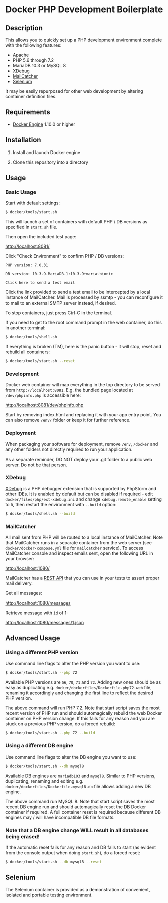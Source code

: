 # Docker PHP Development Boilerplate

## Description

This allows you to quickly set up a PHP development environment complete with the following features: 

* Apache
* PHP 5.6 through 7.2
* MariaDB 10.3 or MySQL 8
* [XDebug](https://xdebug.org/)
* [MailCatcher](https://mailcatcher.me/)
* [Selenium](https://www.seleniumhq.org/)

It may be easily repurposed for other web development by altering container definition files. 

## Requirements

* [Docker Engine](https://www.docker.com/get-started) 1.10.0 or higher

## Installation

1. Install and launch Docker engine

2. Clone this repository into a directory

## Usage

### Basic Usage

Start with default settings: 

```bash
$ docker/tools/start.sh 
```

This will launch a set of containers with default PHP / DB versions as specified in `start.sh` file. 

Then open the included test page: 

[http://localhost:8081/](http://localhost:8081/)

Click "Check Environment" to confirm PHP / DB versions: 

```
PHP version: 7.0.31

DB version: 10.3.9-MariaDB-1:10.3.9+maria~bionic

Click here to send a test email
```

Click the link provided to send a test email to be intercepted by a local instance of MailCatcher. Mail is 
processed by ssmtp - you can reconfigure it to mail to an external SMTP server instead, if desired.

To stop containers, just press Ctrl-C in the terminal.

If you need to get to the root command prompt in the web container, do this in another terminal: 

```bash
$ docker/tools/shell.sh 
```

If everything is broken (TM), here is the panic button - it will stop, reset and rebuild all containers:

```bash
$ docker/tools/start.sh --reset 
``` 

### Development

Docker web container will map everything in the top directory to be served from `http://localhost:8081`. E.g.
the bundled page located at `/dev/phpinfo.php` is accessible here: 

[http://localhost:8081/dev/phpinfo.php](http://localhost:8081/dev/phpinfo.php)

Start by removing index.html and replacing it with your app entry point. You can also remove `/env/` folder or
keep it for further reference. 

### Deployment

When packaging your software for deployment, remove `/env`, `/docker` and any other folders not directly required
to run your application.  

As a separate reminder, DO NOT deploy your .git folder to a public web server. Do not be that person.

### XDebug

[XDebug](https://xdebug.org/) is a PHP debugger extension that is supported by PhpStorm and other IDEs. It is
enabled by default but can be disabled if required - edit `docker/files/php/ext-xdebug.ini` and change 
`xdebug.remote_enable` setting to `0`, then restart the environment with `--build` option:

```bash
$ docker/tools/shell.sh --build 
```

### MailCatcher

All mail sent from PHP will be routed to a local instance of MailCatcher. Note that MailCatcher runs in a separate
container from the web server (see `docker/docker-compose.yml` file for `mailcatcher` service). 
To access MailCatcher console and inspect emails sent, open the following URL in your browser:

[http://localhost:1080/](http://localhost:1080/)

MailCatcher has a [REST API](https://mailcatcher.me/) that you can use in your tests to assert 
proper mail delivery. 

Get all messages: 

[http://localhost:1080/messages](http://localhost:1080/messages)

Retrieve message with `id` of 1:

[http://localhost:1080/messages/1.json](http://localhost:1080/messages/1.json)

## Advanced Usage

### Using a different PHP version

Use command line flags to alter the PHP version you want to use: 

```bash
$ docker/tools/start.sh --php 72
```

Available PHP versions are `56`, `70`, `71` and `72`. Adding new ones should be as easy as duplicating e.g.
`docker/dockerfiles/Dockerfile.php72.web` file, renaming it accordingly and changing the first line to reflect
the desired PHP version. 

The above command will run PHP 7.2. Note that start script saves the most recent version of PHP run and should 
automagically rebuild the web Docker container on PHP version change. If this fails for any reason and you are
stuck on a previous PHP version, do a forced rebuild:

```bash
$ docker/tools/start.sh --php 72 --build
```

### Using a different DB engine

Use command line flags to alter the DB engine you want to use: 

```bash
$ docker/tools/start.sh --db mysql8
```

Available DB engines are `mariadb103` and `mysql8`. Similar to PHP versions, duplicating, renaming and editing 
e.g. `docker/dockerfiles/Dockerfile.mysql8.db` file allows adding a new DB engine.

The above command run MySQL 8. Note that start script saves the most recent DB engine run and should 
automagically reset the DB Docker container if required. A full container reset is required because different
DB engines may / will have incompatible DB file formats. 

### Note that a DB engine change WILL result in all databases being erased!  

If the automatic reset fails for any reason and DB fails to start (as evident from the console output when doing
`start.sh`), do a forced reset:

```bash
$ docker/tools/start.sh --db mysql8 --reset
```

## Selenium

The Selenium container is provided as a demonstration of convenient, isolated and portable testing environment.
